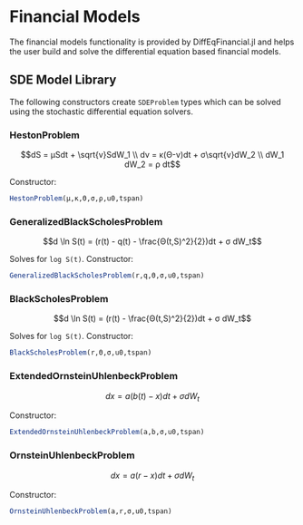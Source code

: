 # Financial Models

The financial models functionality is provided by DiffEqFinancial.jl and helps
the user build and solve the differential equation based financial models.

## SDE Model Library

The following constructors create `SDEProblem` types which can be solved using
the stochastic differential equation solvers.

### HestonProblem

```math
dS = μSdt + \sqrt{v}SdW_1 \\
dv = κ(Θ-v)dt + σ\sqrt{v}dW_2 \\
dW_1 dW_2 = ρ dt
```

Constructor:

```julia
HestonProblem(μ,κ,Θ,σ,ρ,u0,tspan)
```

### GeneralizedBlackScholesProblem

```math
d \ln S(t) = (r(t) - q(t) - \frac{Θ(t,S)^2}{2})dt + σ dW_t
```

Solves for ``log S(t)``. Constructor:

```julia
GeneralizedBlackScholesProblem(r,q,Θ,σ,u0,tspan)
```

### BlackScholesProblem

```math
d \ln S(t) = (r(t) - \frac{Θ(t,S)^2}{2})dt + σ dW_t
```

Solves for ``log S(t)``. Constructor:

```julia
BlackScholesProblem(r,Θ,σ,u0,tspan)
```

### ExtendedOrnsteinUhlenbeckProblem

```math
dx = a(b(t)-x)dt + σ dW_t
```

Constructor:

```julia
ExtendedOrnsteinUhlenbeckProblem(a,b,σ,u0,tspan)
```

### OrnsteinUhlenbeckProblem

```math
dx = a(r-x)dt + σ dW_t
```

Constructor:

```julia
OrnsteinUhlenbeckProblem(a,r,σ,u0,tspan)
```
